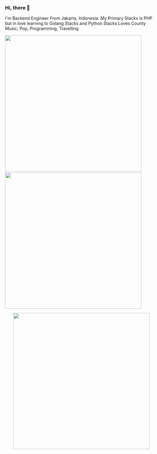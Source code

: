### Hi, there 👋

I'm Backend Engineer From Jakarta, Indonesia. My Primary Stacks is PHP but in love learning to Golang Stacks and Python Stacks
Loves County Music, Pop, Programming, Travelling

<img width="450em" src="https://github-readme-stats.vercel.app/api?username=samdgea&show_icons=true&include_all_commits=true&count_private=true&hide_border=true&theme=dark" />&nbsp;<img width="450em" src="https://github-readme-streak-stats.herokuapp.com/?user=samdgea&include_all_commits=true&hide_border=true&theme=dark"/>
<p align="center">
	<img width="450em" src="https://github-readme-stats.vercel.app/api/top-langs?username=samdgea&layout=compact&custom_title=Most%20used%20languages%20by%20LOCs&langs_count=10&include_all_commits=true&hide_progress=true&hide_border=true&theme=dark">
</p>


<!---
samdgea/samdgea is a ✨ special ✨ repository because its `README.md` (this file) appears on your GitHub profile.
You can click the Preview link to take a look at your changes.
--->
